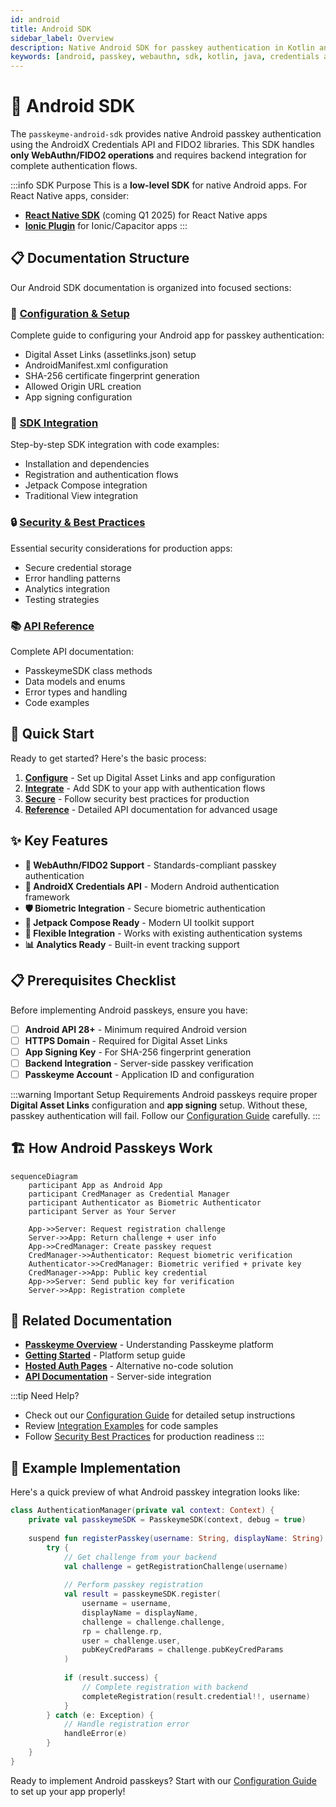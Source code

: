 ```yaml
---
id: android
title: Android SDK
sidebar_label: Overview
description: Native Android SDK for passkey authentication in Kotlin and Java apps
keywords: [android, passkey, webauthn, sdk, kotlin, java, credentials api]
---
```


# 🤖 Android SDK

The `passkeyme-android-sdk` provides native Android passkey authentication using the AndroidX Credentials API and FIDO2 libraries. This SDK handles **only WebAuthn/FIDO2 operations** and requires backend integration for complete authentication flows.

:::info SDK Purpose
This is a **low-level SDK** for native Android apps. For React Native apps, consider:
- **[React Native SDK](/docs/getting-started/framework-comparison)** (coming Q1 2025) for React Native apps
- **[Ionic Plugin](/docs/sdks/ionic-plugin)** for Ionic/Capacitor apps
:::

## 📋 **Documentation Structure**

Our Android SDK documentation is organized into focused sections:

### **🔧 [Configuration & Setup](/docs/sdks/android/configuration)**
Complete guide to configuring your Android app for passkey authentication:
- Digital Asset Links (assetlinks.json) setup
- AndroidManifest.xml configuration
- SHA-256 certificate fingerprint generation
- Allowed Origin URL creation
- App signing configuration

### **📱 [SDK Integration](/docs/sdks/android/integration)**
Step-by-step SDK integration with code examples:
- Installation and dependencies
- Registration and authentication flows
- Jetpack Compose integration
- Traditional View integration

### **🔒 [Security & Best Practices](/docs/sdks/android/security)**
Essential security considerations for production apps:
- Secure credential storage
- Error handling patterns
- Analytics integration
- Testing strategies

### **📚 [API Reference](/docs/sdks/android/api-reference)**
Complete API documentation:
- PasskeymeSDK class methods
- Data models and enums
- Error types and handling
- Code examples

## 🚀 **Quick Start**

Ready to get started? Here's the basic process:

1. **[Configure](/docs/sdks/android/configuration)** - Set up Digital Asset Links and app configuration
2. **[Integrate](/docs/sdks/android/integration)** - Add SDK to your app with authentication flows
3. **[Secure](/docs/sdks/android/security)** - Follow security best practices for production
4. **[Reference](/docs/sdks/android/api-reference)** - Detailed API documentation for advanced usage

## ✨ **Key Features**

- **🔐 WebAuthn/FIDO2 Support** - Standards-compliant passkey authentication
- **📱 AndroidX Credentials API** - Modern Android authentication framework
- **🛡️ Biometric Integration** - Secure biometric authentication
- **🎨 Jetpack Compose Ready** - Modern UI toolkit support
- **🔧 Flexible Integration** - Works with existing authentication systems
- **📊 Analytics Ready** - Built-in event tracking support

## 📋 **Prerequisites Checklist**

Before implementing Android passkeys, ensure you have:

- [ ] **Android API 28+** - Minimum required Android version
- [ ] **HTTPS Domain** - Required for Digital Asset Links
- [ ] **App Signing Key** - For SHA-256 fingerprint generation
- [ ] **Backend Integration** - Server-side passkey verification
- [ ] **Passkeyme Account** - Application ID and configuration

:::warning Important Setup Requirements
Android passkeys require proper **Digital Asset Links** configuration and **app signing** setup. Without these, passkey authentication will fail. Follow our [Configuration Guide](/docs/sdks/android/configuration) carefully.
:::

## 🏗️ **How Android Passkeys Work**

```mermaid
sequenceDiagram
    participant App as Android App
    participant CredManager as Credential Manager
    participant Authenticator as Biometric Authenticator
    participant Server as Your Server

    App->>Server: Request registration challenge
    Server->>App: Return challenge + user info
    App->>CredManager: Create passkey request
    CredManager->>Authenticator: Request biometric verification
    Authenticator->>CredManager: Biometric verified + private key
    CredManager->>App: Public key credential
    App->>Server: Send public key for verification
    Server->>App: Registration complete
```

## 🔗 **Related Documentation**

- **[Passkeyme Overview](/docs/getting-started/concepts)** - Understanding Passkeyme platform
- **[Getting Started](/docs/getting-started/quick-start)** - Platform setup guide
- **[Hosted Auth Pages](/docs/getting-started/hosted-auth)** - Alternative no-code solution
- **[API Documentation](/docs/api/api-overview)** - Server-side integration

:::tip Need Help?
- Check out our [Configuration Guide](/docs/sdks/android/configuration) for detailed setup instructions
- Review [Integration Examples](/docs/sdks/android/integration) for code samples
- Follow [Security Best Practices](/docs/sdks/android/security) for production readiness
:::

## 📱 **Example Implementation**

Here's a quick preview of what Android passkey integration looks like:

```kotlin
class AuthenticationManager(private val context: Context) {
    private val passkeymeSDK = PasskeymeSDK(context, debug = true)
    
    suspend fun registerPasskey(username: String, displayName: String) {
        try {
            // Get challenge from your backend
            val challenge = getRegistrationChallenge(username)
            
            // Perform passkey registration
            val result = passkeymeSDK.register(
                username = username,
                displayName = displayName,
                challenge = challenge.challenge,
                rp = challenge.rp,
                user = challenge.user,
                pubKeyCredParams = challenge.pubKeyCredParams
            )
            
            if (result.success) {
                // Complete registration with backend
                completeRegistration(result.credential!!, username)
            }
        } catch (e: Exception) {
            // Handle registration error
            handleError(e)
        }
    }
}
```

Ready to implement Android passkeys? Start with our [Configuration Guide](/docs/sdks/android/configuration) to set up your app properly!

